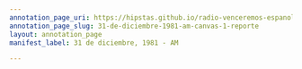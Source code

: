```yaml
---
annotation_page_uri: https://hipstas.github.io/radio-venceremos-espanol/annotations/31-de-diciembre-1981-am-canvas-1-reporte.json
annotation_page_slug: 31-de-diciembre-1981-am-canvas-1-reporte
layout: annotation_page
manifest_label: 31 de diciembre, 1981 - AM

---
```

